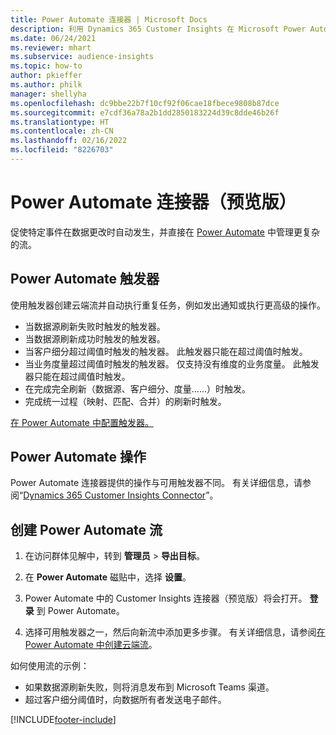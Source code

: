 ```yaml
---
title: Power Automate 连接器 | Microsoft Docs
description: 利用 Dynamics 365 Customer Insights 在 Microsoft Power Automate 中创建流。
ms.date: 06/24/2021
ms.reviewer: mhart
ms.subservice: audience-insights
ms.topic: how-to
author: pkieffer
ms.author: philk
manager: shellyha
ms.openlocfilehash: dc9bbe22b7f10cf92f06cae18fbece9808b87dce
ms.sourcegitcommit: e7cdf36a78a2b1dd2850183224d39c8dde46b26f
ms.translationtype: HT
ms.contentlocale: zh-CN
ms.lasthandoff: 02/16/2022
ms.locfileid: "8226703"
---
```

# <a name="power-automate-connector-preview"></a>Power Automate 连接器（预览版）

促使特定事件在数据更改时自动发生，并直接在 [Power Automate](https://flow.microsoft.com/) 中管理更复杂的流。

## <a name="power-automate-triggers"></a>Power Automate 触发器

使用触发器创建云端流并自动执行重复任务，例如发出通知或执行更高级的操作。 

- 当数据源刷新失败时触发的触发器。 
- 当数据源刷新成功时触发的触发器。
- 当客户细分超过阈值时触发的触发器。 此触发器只能在超过阈值时触发。
- 当业务度量超过阈值时触发的触发器。 仅支持没有维度的业务度量。 此触发器只能在超过阈值时触发。
- 在完成完全刷新（数据源、客户细分、度量......）时触发。
- 完成统一过程（映射、匹配、合并）的刷新时触发。

[在 Power Automate 中配置触发器。](https://flow.microsoft.com/connectors/shared_customerinsights/dynamics-365-customer-insights-connector/)

## <a name="power-automate-actions"></a>Power Automate 操作

Power Automate 连接器提供的操作与可用触发器不同。 有关详细信息，请参阅“[Dynamics 365 Customer Insights Connector](/connectors/customerinsights/)”。

## <a name="create-a-power-automate-flow"></a>创建 Power Automate 流

1. 在访问群体见解中，转到 **管理员** > **导出目标**。

1. 在 **Power Automate** 磁贴中，选择 **设置**。

1. Power Automate 中的 Customer Insights 连接器（预览版）将会打开。 **登录** 到 Power Automate。

1. 选择可用触发器之一，然后向新流中添加更多步骤。 有关详细信息，请参阅[在 Power Automate 中创建云端流](/power-automate/get-started-logic-flow)。

如何使用流的示例： 
- 如果数据源刷新失败，则将消息发布到 Microsoft Teams 渠道。 
- 超过客户细分阈值时，向数据所有者发送电子邮件。



[!INCLUDE[footer-include](../includes/footer-banner.md)]

